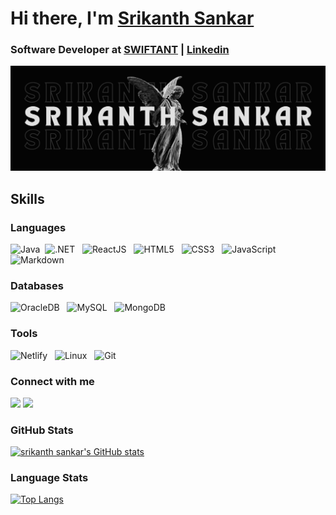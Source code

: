
# **Hi there, I'm [Srikanth Sankar](https://srikanthsankar.netlify.app/)**
### **Software Developer at [SWIFTANT](www.swiftant.com) | [Linkedin](https://www.linkedin.com/in/srikanth-io/)**


![Profile Head](https://github.com/srikanth-io/srikanth-io/blob/master/Github%20Header.png)



## **Skills**

### **Languages**

![Java](https://img.shields.io/badge/Java-ED8B00?style=for-the-badge&logo=java&logoColor=white)&nbsp;       ![.NET](https://img.shields.io/badge/.NET-5C2D91?style=for-the-badge&logo=.net&logoColor=white) &nbsp;        ![ReactJS](https://img.shields.io/badge/React-20232A?style=for-the-badge&logo=react&logoColor=61DAFB)    &nbsp;   ![HTML5](https://img.shields.io/badge/HTML5-E34F26?style=for-the-badge&logo=html5&logoColor=white)     &nbsp;  ![CSS3](https://img.shields.io/badge/CSS3-1572B6?style=for-the-badge&logo=css3&logoColor=white)     &nbsp;  ![JavaScript](https://img.shields.io/badge/JavaScript-323330?style=for-the-badge&logo=javascript&logoColor=F7DF1E) &nbsp; ![Markdown](https://img.shields.io/badge/markdown-%23000000.svg?style=for-the-badge&logo=markdown&logoColor=white) &nbsp;

### **Databases**

![OracleDB](https://img.shields.io/badge/OracleDB-1572B6?style=for-the-badge&logo=oracledb&logoColor=F7DF1E)    &nbsp;    ![MySQL](https://img.shields.io/badge/MySQL-00000F?style=for-the-badge&logo=mysql&logoColor=white)   &nbsp;     ![MongoDB](https://img.shields.io/badge/MongoDB-4EA94B?style=for-the-badge&logo=mongodb&logoColor=white)      &nbsp;

### **Tools**

  ![Netlify](https://img.shields.io/badge/Netlify-00C7B7?style=for-the-badge&logo=netlify&logoColor=white) &nbsp;  ![Linux](https://img.shields.io/badge/Linux-FCC624?style=for-the-badge&logo=linux&logoColor=black) &nbsp; ![Git](https://img.shields.io/badge/GIT-E44C30?style=for-the-badge&logo=git&logoColor=white)&nbsp;

### **Connect with me**

<p align = "center">

[<img src ="https://img.shields.io/badge/website-%23.svg?&style=for-the-badge&logo=www&logoColor=white%22&color=black">](https://srikanthsankar.netlify.app)
[<img src="https://img.shields.io/badge/linkedin-%2312100E.svg?&style=for-the-badge&logo=linkedin&logoColor=white&color=black" />](https://www.linkedin.com/in/srikanth-io/)

</p>

### **GitHub Stats**

[![srikanth sankar's GitHub stats](https://github-readme-stats.vercel.app/api?username=srikanth-io&show_icons=true&theme=dark)](https://github.com/srikanth-io/github-readme-stats&show_icons=true&theme=dark)

### **Language Stats**

[![Top Langs](https://github-readme-stats.vercel.app/api/top-langs/?username=srikanth-io&hide_progress=true&theme=dark)](https://github.com/srikanth-io/github-readme-stats&theme=dark)